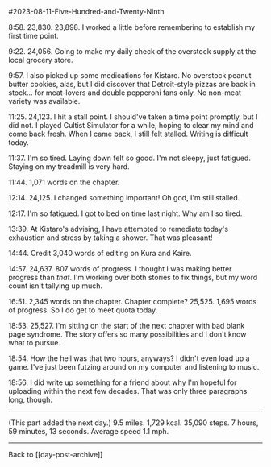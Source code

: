#2023-08-11-Five-Hundred-and-Twenty-Ninth

8:58.  23,830.  23,898.  I worked a little before remembering to establish my first time point.

9:22.  24,056.  Going to make my daily check of the overstock supply at the local grocery store.

9:57.  I also picked up some medications for Kistaro.  No overstock peanut butter cookies, alas, but I did discover that Detroit-style pizzas are back in stock... for meat-lovers and double pepperoni fans only.  No non-meat variety was available.

11:25.  24,123.  I hit a stall point.  I should've taken a time point promptly, but I did not.  I played Cultist Simulator for a while, hoping to clear my mind and come back fresh.  When I came back, I still felt stalled.  Writing is difficult today.

11:37.  I'm so tired.  Laying down felt so good.  I'm not sleepy, just fatigued.  Staying on my treadmill is very hard.

11:44.  1,071 words on the chapter.

12:14.  24,125.  I changed something important!  Oh god, I'm still stalled.

12:17.  I'm so fatigued.  I got to bed on time last night.  Why am I so tired.

13:39.  At Kistaro's advising, I have attempted to remediate today's exhaustion and stress by taking a shower.  That was pleasant!

14:44.  Credit 3,040 words of editing on Kura and Kaire.

14:57.  24,637.  807 words of progress.  I thought I was making better progress than *that*.  I'm working over both stories to fix things, but my word count isn't tallying up much.

16:51.  2,345 words on the chapter.  Chapter complete?  25,525.  1,695 words of progress.  So I do get to meet quota today.

18:53.  25,527.  I'm sitting on the start of the next chapter with bad blank page syndrome.  The story offers so many possibilities and I don't know what to pursue.

18:54.  How the hell was that two hours, anyways?  I didn't even load up a game.  I've just been futzing around on my computer and listening to music.

18:56.  I did write up something for a friend about why I'm hopeful for uploading within the next few decades.  That was only three paragraphs long, though.

---
(This part added the next day.)  9.5 miles.  1,729 kcal.  35,090 steps.  7 hours, 59 minutes, 13 seconds.  Average speed 1.1 mph.

---
Back to [[day-post-archive]]